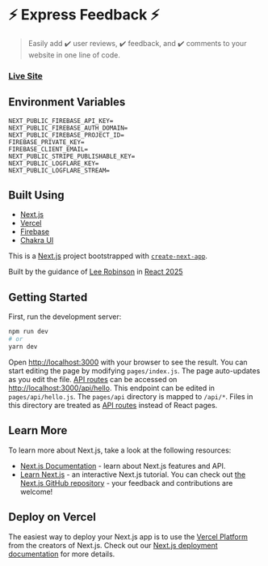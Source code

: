 # :zap: Express Feedback :zap:

> Easily add :heavy_check_mark: user reviews, :heavy_check_mark: feedback, and :heavy_check_mark: comments to your website in one line of code.

### [Live Site](https://expressfeedback.vercel.app/)

## Environment Variables

```
NEXT_PUBLIC_FIREBASE_API_KEY=
NEXT_PUBLIC_FIREBASE_AUTH_DOMAIN=
NEXT_PUBLIC_FIREBASE_PROJECT_ID=
FIREBASE_PRIVATE_KEY=
FIREBASE_CLIENT_EMAIL=
NEXT_PUBLIC_STRIPE_PUBLISHABLE_KEY=
NEXT_PUBLIC_LOGFLARE_KEY=
NEXT_PUBLIC_LOGFLARE_STREAM=
```

## Built Using

- [Next.js](https://nextjs.org/)
- [Vercel](https://vercel.com)
- [Firebase](https://firebase.com)
- [Chakra UI](https://chakra-ui.com/)

This is a [Next.js](https://nextjs.org/) project bootstrapped with [`create-next-app`](https://github.com/vercel/next.js/tree/canary/packages/create-next-app).

Built by the guidance of [Lee Robinson](https://github.com/leerob) in [React 2025](https://react2025.com/)

## Getting Started

First, run the development server:

```bash
npm run dev
# or
yarn dev
```

Open [http://localhost:3000](http://localhost:3000) with your browser to see the result.
You can start editing the page by modifying `pages/index.js`. The page auto-updates as you edit the file.
[API routes](https://nextjs.org/docs/api-routes/introduction) can be accessed on [http://localhost:3000/api/hello](http://localhost:3000/api/hello). This endpoint can be edited in `pages/api/hello.js`.
The `pages/api` directory is mapped to `/api/*`. Files in this directory are treated as [API routes](https://nextjs.org/docs/api-routes/introduction) instead of React pages.

## Learn More

To learn more about Next.js, take a look at the following resources:

- [Next.js Documentation](https://nextjs.org/docs) - learn about Next.js features and API.
- [Learn Next.js](https://nextjs.org/learn) - an interactive Next.js tutorial.
  You can check out [the Next.js GitHub repository](https://github.com/vercel/next.js/) - your feedback and contributions are welcome!

## Deploy on Vercel

The easiest way to deploy your Next.js app is to use the [Vercel Platform](https://vercel.com/import?utm_medium=default-template&filter=next.js&utm_source=create-next-app&utm_campaign=create-next-app-readme) from the creators of Next.js.
Check out our [Next.js deployment documentation](https://nextjs.org/docs/deployment) for more details.
